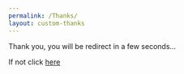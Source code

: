 ```yaml
---
permalink: /Thanks/
layout: custom-thanks
---
```


Thank you, you will be redirect in a few seconds...

If not click [here]({{site.url}})